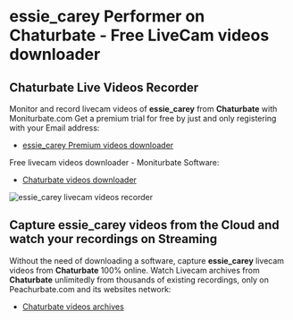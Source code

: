 # essie_carey Performer on Chaturbate - Free LiveCam videos downloader

## Chaturbate Live Videos Recorder

Monitor and record livecam videos of **essie_carey** from **Chaturbate** with Moniturbate.com
Get a premium trial for free by just and only registering with your Email address:
* [essie_carey Premium videos downloader](https://moniturbate.com/request-demo-licence-key.html)

Free livecam videos downloader - Moniturbate Software:
* [Chaturbate videos downloader](https://moniturbate.com/moniturbate-download-software.html)

![essie_carey livecam videos recorder](https://peachurnet.com/templates/moniturbate-software.png)


## Capture essie_carey videos from the Cloud and watch your recordings on Streaming

Without the need of downloading a software, capture **essie_carey** livecam videos from **Chaturbate** 100% online.
Watch Livecam archives from **Chaturbate** unlimitedly from thousands of existing recordings, only on Peachurbate.com and its websites network:
* [Chaturbate videos archives](https://peachurnet.com/)